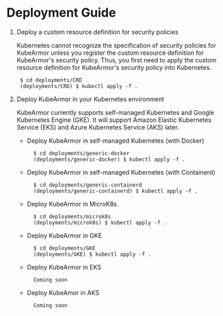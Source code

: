 # Deployment Guide

1. Deploy a custom resource definition for security policies

   Kubernetes cannot recognize the specification of security policies for KubeArmor unless you register the custom resource definition for KubeArmor's security policy. Thus, you first need to apply the custom resource definition for KubeArmor's security policy into Kubernetes.

   ```text
    $ cd deployments/CRD
    (deployments/CRD) $ kubectl apply -f .
   ```

2. Deploy KubeArmor in your Kubernetes environment

   KubeArmor currently supports self-managed Kubernetes and Google Kubernetes Engine \(GKE\). It will support Amazon Elastic Kubernetes Service \(EKS\) and Azure Kubernetes Service \(AKS\) later.

   * Deploy KubeArmor in self-managed Kubernetes \(with Docker\)

     ```text
       $ cd deployments/generic-docker
       (deployments/generic-docker) $ kubectl apply -f .
     ```

   * Deploy KubeArmor in self-managed Kubernetes \(with Containerd\)

     ```text
       $ cd deployments/generic-containerd
       (deployments/generic-containerd) $ kubectl apply -f .
     ```

   * Deploy KubeArmor in MicroK8s

     ```text
       $ cd deployments/microk8s
       (deployments/microk8s) $ kubectl apply -f .
     ```

   * Deploy KubeArmor in GKE

     ```text
       $ cd deployments/GKE
       (deployments/GKE) $ kubectl apply -f .
     ```

   * Deploy KubeArmor in EKS

     ```text
       Coming soon
     ```

   * Deploy KubeAmor in AKS

     ```text
       Coming soon
     ```

